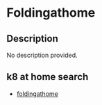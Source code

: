 # Foldingathome

## Description

No description provided.

## k8 at home search

- [foldingathome](https://nanne.dev/k8s-at-home-search/#/foldingathome)
